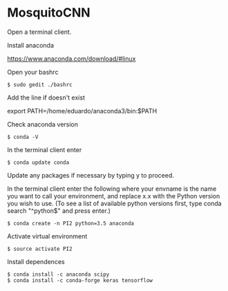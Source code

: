 # MosquitoCNN

Open a terminal client.

Install anaconda

https://www.anaconda.com/download/#linux

Open your bashrc

``` console
$ sudo gedit ./bashrc
```

Add the line if doesn't exist

export PATH=/home/eduardo/anaconda3/bin:$PATH

Check anaconda version

``` console
$ conda -V
```

In the terminal client enter
``` console
$ conda update conda
```

Update any packages if necessary by typing y to proceed.

In the terminal client enter the following where your envname is the name you want to call your environment, and replace x.x with the Python version you wish to use. (To see a list of available python versions first, type conda search "^python$" and press enter.)

``` console
$ conda create -n PI2 python=3.5 anaconda
```

Activate virtual environment

``` console
$ source activate PI2
```

Install dependences

``` console
$ conda install -c anaconda scipy 
$ conda install -c conda-forge keras tensorflow
```